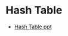# Hash Table
  * [Hash Table ppt](https://docs.google.com/presentation/d/e/2PACX-1vT1HO9Nl475k2bR0l1x8_Tr4V5Wzx0BEqp9bpmHckvj8kTeJehhYVlOJUDVPhLQm6kjGCJ_sLMSBUw5/pub?start=false&loop=false&delayms=3000&slide=id.p)
